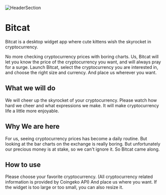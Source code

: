 ![HeaderSection](https://user-images.githubusercontent.com/57121116/167403780-54f3baa2-abfe-4c26-b6e2-7918578f6e4c.png)


# Bitcat
Bitcat is a desktop widget app where cute kittens wish the skyrocket in cryptocurrency.


No more checking cryptocurrency prices with boring charts. Us,
Bitcat will let you know the price of the cryptocurrency you want, and will always pray for a surge. Launch Bitcat, select the cryptocurrency you are interested in, and choose the right size and currency. And place us wherever you want.


## What we will do

We will cheer up the skyrocket of your cryptocurrency. Please watch how hard we cheer and what expressions we make. It will make cryptocurrency life a little more enjoyable.

## Why We are here

For us, seeing cryptocurrency prices has become a daily routine. But looking at the bar charts on the exchange is really boring. But unfortunately our precious money is at stake, so we can't ignore it. So Bitcat came along.

## How to use

Please choose your favorite cryptocurrency. (All cryptocurrency related information is provided by Coingeko API) And place us where you want. If the widget is too large or too small, you can also resize it.

